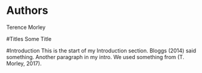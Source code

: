 # Authors
Terence Morley

#Titles
Some Title

#Introduction
This is the start of my Introduction section.  Bloggs (2014) said something.
Another paragraph in my intro.
We used something from (T. Morley, 2017).
